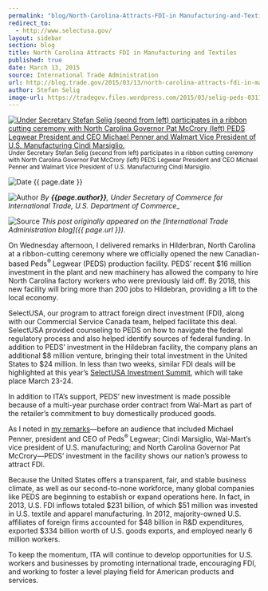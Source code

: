 ```yaml
---
permalink: "blog/North-Carolina-Attracts-FDI-in Manufacturing-and-Textiles.html"
redirect_to:
  - http://www.selectusa.gov/
layout: sidebar
section: blog
title: North Carolina Attracts FDI in Manufacturing and Textiles
published: true
date: March 13, 2015
source: International Trade Administration
url: http://blog.trade.gov/2015/03/13/north-carolina-attracts-fdi-in-manufacturing-and-textiles/
author: Stefan Selig
image-url: https://tradegov.files.wordpress.com/2015/03/selig-peds-031115.jpg?w=300&h=169
---
```


<span class="imgright"><a href="https://tradegov.files.wordpress.com/2015/03/selig-peds-031115.jpg"><img src="{{ page.image-url }}" alt="Under Secretary Stefan Selig (seond from left) participates in a ribbon cutting ceremony with North Carolina Governor Pat McCrory (left) PEDS Legwear President and CEO Michael Penner and Walmart Vice President of U.S. Manufacturing Cindi Marsiglio." /></a><br/><small>Under Secretary Stefan Selig (second from left) participates in a ribbon cutting ceremony with North Carolina Governor Pat McCrory (left) PEDS Legwear President and CEO Michael Penner and Walmart Vice President of U.S. Manufacturing Cindi Marsiglio.</small></span>

![Date](https://google.github.io/material-design-icons/action/svg/design/ic_event_24px.svg "Date") {{ page.date }}

![Author](https://google.github.io/material-design-icons/action/svg/design/ic_account_box_24px.svg "Author") _By **{{page.author}}**, Under Secretary of Commerce for International Trade, U.S. Department of Commerce__

![Source](https://google.github.io/material-design-icons/action/svg/design/ic_home_24px.svg "Source") _This post originally appeared on the [International Trade Administration blog]({{ page.url }})._

On Wednesday afternoon, I delivered remarks in Hilderbran, North Carolina at a ribbon-cutting ceremony where we officially opened the new Canadian-based Peds<sup>® </sup>Legwear (PEDS) production facility. PEDS’ recent $16 million investment in the plant and new machinery has allowed the company to hire North Carolina factory workers who were previously laid off. By 2018, this new facility will bring more than 200 jobs to Hildebran, providing a lift to the local economy.

SelectUSA, our program to attract foreign direct investment (FDI), along with our Commercial Service Canada team, helped facilitate this deal. SelectUSA provided counseling to PEDS on how to navigate the federal regulatory process and also helped identify sources of federal funding. In addition to PEDS&#8217; investment in the Hildebran facility, the company plans an additional $8 million venture, bringing their total investment in the United States to $24 million. In less than two weeks, similar FDI deals will be highlighted at this year’s [SelectUSA Investment Summit](http://www.selectusasummit.com/), which will take place March 23-24.

In addition to ITA’s support, PEDS’ new investment is made possible because of a multi-year purchase order contract from Wal-Mart as part of the retailer’s commitment to buy domestically produced goods.

As I noted in [my remarks](http://trade.gov/press/speeches/2015/selig-031115.asp)—before an audience that included Michael Penner, president and CEO of Peds<sup>® </sup>Legwear; Cindi Marsiglio, Wal-Mart’s vice president of U.S. manufacturing; and North Carolina Governor Pat McCrory—PEDS’ investment in the facility shows our nation’s prowess to attract FDI.

Because the United States offers a transparent, fair, and stable business climate, as well as our second-to-none workforce, many global companies like PEDS are beginning to establish or expand operations here. In fact, in 2013, U.S. FDI inflows totaled $231 billion, of which $51 million was invested in U.S. textile and apparel manufacturing. In 2012, majority-owned U.S. affiliates of foreign firms accounted for $48 billion in R&amp;D expenditures, exported $334 billion worth of U.S. goods exports, and employed nearly 6 million workers.

To keep the momentum, ITA will continue to develop opportunities for U.S. workers and businesses by promoting international trade, encouraging FDI, and working to foster a level playing field for American products and services.
